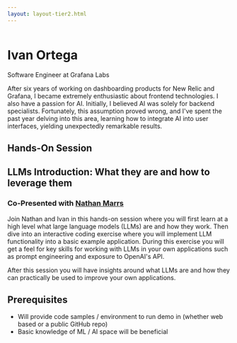 ```yaml
---
layout: layout-tier2.html
---
```

<div class="container section featured-speaker">
   <div class="row">
     <div class="col-xs-12 col-sm-2 new-img-container">
       <img class="new-speaker-page-img ivan-ortega" />
       </div>
     <div class="col-xs-12 col-sm-10 copy-container">
       <h1 class="speaker-header">Ivan Ortega</h1>
       <span class="speaker-subtitle">Software Engineer at Grafana Labs</span>
       <p></p>
       <p>After six years of working on dashboarding products for New Relic and Grafana, I became extremely enthusiastic about frontend technologies. I also have a passion for AI. Initially, I believed AI was solely for backend specialists. Fortunately, this assumption proved wrong, and I've spent the past year delving into this area, learning how to integrate AI into user interfaces, yielding unexpectedly remarkable results.</p>
       <h2>Hands-On Session</h2>
        <h2 class="gold">LLMs Introduction: What they are and how to leverage them</h2>
        <h3>Co-Presented with <a href="nathan-marrs.html">Nathan Marrs</a></h3>
       <p>Join Nathan and Ivan in this hands-on session where you will first learn at a high level what large language models (LLMs) are and how they work. Then dive into an interactive coding exercise where you will implement LLM functionality into a basic example application. During this exercise you will get a feel for key skills for working with LLMs in your own applications such as prompt engineering and exposure to OpenAI's API.</p>
        <p>After this session you will have insights around what LLMs are and how they can practically be used to improve your own applications.</p>
        <h2>Prerequisites</h2>
        <ul>
            <li>Will provide code samples / environment to run demo in (whether web based or a public GitHub repo)</li>
            <li>Basic knowledge of ML / AI space will be beneficial</li>
        </ul>
     </div>
     </div>
   </div>
 </div>
